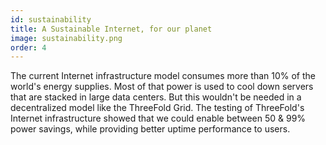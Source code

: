 ```yaml
---
id: sustainability
title: A Sustainable Internet, for our planet
image: sustainability.png
order: 4
---
```


The current Internet infrastructure model consumes more than 10% of the world's energy supplies. Most of that power is used to cool down servers that are stacked in large data centers. But this wouldn't be needed in a decentralized model like the ThreeFold Grid. The testing of ThreeFold's Internet infrastructure showed that we could enable between 50 & 99% power savings, while providing better uptime performance to users.
